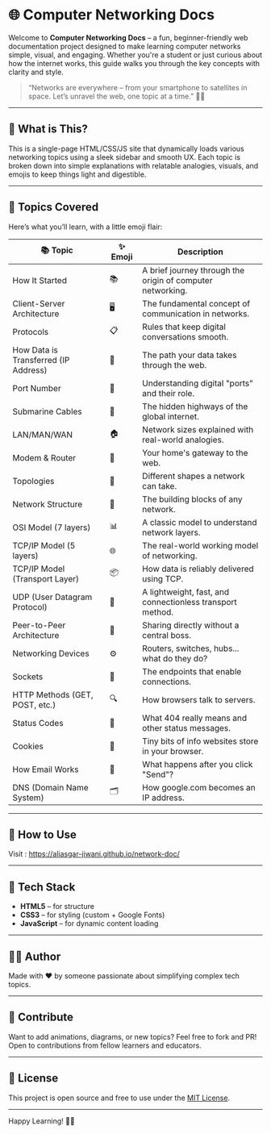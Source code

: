 # 🌐 Computer Networking Docs

Welcome to **Computer Networking Docs** – a fun, beginner-friendly web documentation project designed to make learning computer networks simple, visual, and engaging. Whether you're a student or just curious about how the internet works, this guide walks you through the key concepts with clarity and style.

> “Networks are everywhere – from your smartphone to satellites in space. Let’s unravel the web, one topic at a time.” 🧠💡

---

## 🚀 What is This?

This is a single-page HTML/CSS/JS site that dynamically loads various networking topics using a sleek sidebar and smooth UX. Each topic is broken down into simple explanations with relatable analogies, visuals, and emojis to keep things light and digestible.

---

## 🧭 Topics Covered

Here’s what you’ll learn, with a little emoji flair:

| 📚 Topic                             | ✨ Emoji | Description                                                |
| ------------------------------------ | -------- | ---------------------------------------------------------- |
| How It Started                       | 📚       | A brief journey through the origin of computer networking. |
| Client-Server Architecture           | 🖥️       | The fundamental concept of communication in networks.      |
| Protocols                            | 📋       | Rules that keep digital conversations smooth.              |
| How Data is Transferred (IP Address) | 📡       | The path your data takes through the web.                  |
| Port Number                          | 🔌       | Understanding digital "ports" and their role.              |
| Submarine Cables                     | 🌊       | The hidden highways of the global internet.                |
| LAN/MAN/WAN                          | 🏠       | Network sizes explained with real-world analogies.         |
| Modem & Router                       | 🔗       | Your home's gateway to the web.                            |
| Topologies                           | 🔀       | Different shapes a network can take.                       |
| Network Structure                    | 🧱       | The building blocks of any network.                        |
| OSI Model (7 layers)                 | 📊       | A classic model to understand network layers.              |
| TCP/IP Model (5 layers)              | 🌐       | The real-world working model of networking.                |
| TCP/IP Model (Transport Layer)       | 📦       | How data is reliably delivered using TCP.                  |
| UDP (User Datagram Protocol)         | 📨       | A lightweight, fast, and connectionless transport method.  |
| Peer-to-Peer Architecture            | 🤝       | Sharing directly without a central boss.                   |
| Networking Devices                   | ⚙️       | Routers, switches, hubs... what do they do?                |
| Sockets                              | 🧩       | The endpoints that enable connections.                     |
| HTTP Methods (GET, POST, etc.)       | 🔍       | How browsers talk to servers.                              |
| Status Codes                         | 📶       | What 404 really means and other status messages.           |
| Cookies                              | 🍪       | Tiny bits of info websites store in your browser.          |
| How Email Works                      | 📧       | What happens after you click "Send"?                       |
| DNS (Domain Name System)             | 🗂️       | How google.com becomes an IP address.                      |

---

## 📁 How to Use

Visit : https://aliasgar-jiwani.github.io/network-doc/

---

## 🎨 Tech Stack

- **HTML5** – for structure
- **CSS3** – for styling (custom + Google Fonts)
- **JavaScript** – for dynamic content loading

---

## 🧑‍💻 Author

Made with ❤️ by someone passionate about simplifying complex tech topics.

---

## 🙌 Contribute

Want to add animations, diagrams, or new topics? Feel free to fork and PR! Open to contributions from fellow learners and educators.

---

## 📜 License

This project is open source and free to use under the [MIT License](LICENSE).

---

Happy Learning! 🚀✨
